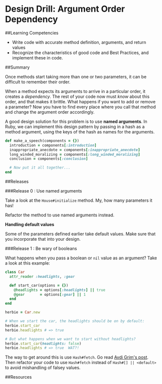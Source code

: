 # Design Drill: Argument Order Dependency 
 
##Learning Competencies 

* Write code with accurate method definition, arguments, and return values
* Recognize the characteristics of good code and Best Practices, and implement these in code.

##Summary 

Once methods start taking more than one or two parameters, it can be difficult to remember their order.

When a method expects its arguments to arrive in a particular order, it creates a *dependency*. The rest of your code now must *know* about this order, and that makes it brittle. What happens if you want to add or remove a parameter? Now you have to find every place where you call that method and change the argument order accordingly.

A good design solution for this problem is to use **named arguments**. In Ruby, we can implement this design pattern by passing in a hash as a method argument, using the keys of the hash as names for the arguments.

```ruby
def make_a_speech(components = {})
  introduction = components[:introduction]
  inappropriate_anecdote = components[:inappropriate_anecdote]
  long_winded_moralizing = components[:long_winded_moralizing]
  conclusion = components[:conclusion]

  # Now put it all together...
end
```

##Releases

###Release 0 : Use named arguments

Take a look at the `House#initialize` method. My, how many parameters it has!

Refactor the method to use named arguments instead.

**Handling default values**

Some of the parameters defined earlier take default values. Make sure that you incorporate that into your design.

###Release 1 : Be wary of booleans

What happens when you pass a boolean or `nil` value as an argument? Take a look at this example:

```ruby
class Car
  attr_reader :headlights, :gear

  def start_car(options = {})
    @headlights = options[:headlights] || true
    @gear       = options[:gear] || 1
  end
end

herbie = Car.new

# When we start the car, the headlights should be on by default:
herbie.start_car
herbie.headlights # => true

# But what happens when we want to start without headlights?
herbie.start_car(headlights: false)
herbie.headlights # => true  WAT?!
```

The way to get around this is use `Hash#fetch`. Go read [Avdi Grim's post](http://devblog.avdi.org/2009/03/16/go-fetch/). Then refactor your code to use `Hash#fetch` instead of `Hash#[] || <default>` to avoid mishandling of falsey values.
 

<!-- ##Optimize Your Learning  -->

##Resources